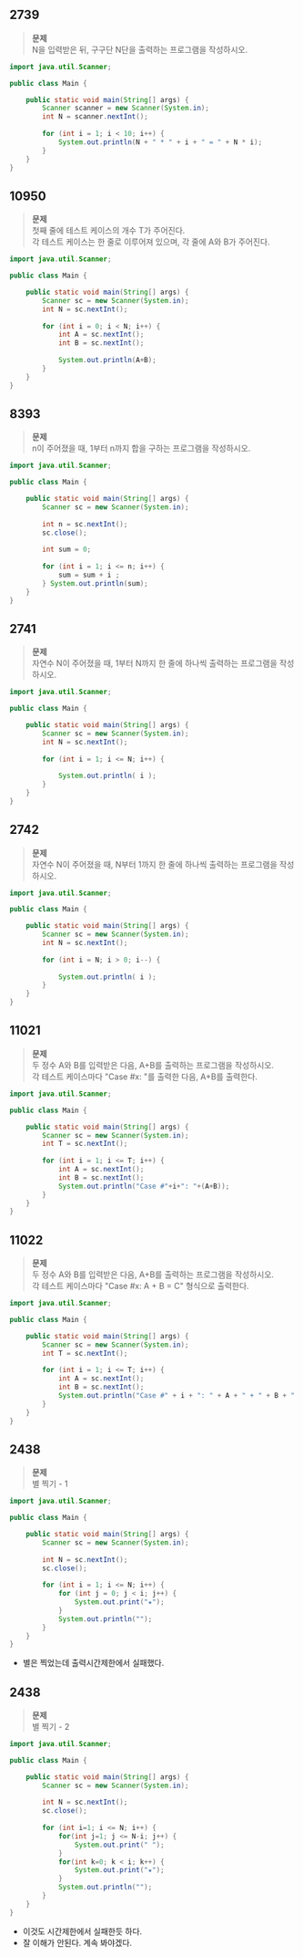 ## 2739
>**문제**   
>N을 입력받은 뒤, 구구단 N단을 출력하는 프로그램을 작성하시오.
```java
import java.util.Scanner;

public class Main {

	public static void main(String[] args) {
		Scanner scanner = new Scanner(System.in);
		int N = scanner.nextInt();
				
		for (int i = 1; i < 10; i++) {
			System.out.println(N + " * " + i + " = " + N * i);
		}
	}
}
```   

## 10950
>**문제**   
>첫째 줄에 테스트 케이스의 개수 T가 주어진다.   
>각 테스트 케이스는 한 줄로 이루어져 있으며, 각 줄에 A와 B가 주어진다.   
```java
import java.util.Scanner;

public class Main {

	public static void main(String[] args) {
		Scanner sc = new Scanner(System.in);
		int N = sc.nextInt();
		
		for (int i = 0; i < N; i++) {
			int A = sc.nextInt();
			int B = sc.nextInt();
			
			System.out.println(A+B);
		}
	}
}
```


## 8393
>**문제**   
>n이 주어졌을 때, 1부터 n까지 합을 구하는 프로그램을 작성하시오.   
```java
import java.util.Scanner;

public class Main {

	public static void main(String[] args) {
		Scanner sc = new Scanner(System.in);
		
		int n = sc.nextInt();
		sc.close();
		
		int sum = 0;
		
		for (int i = 1; i <= n; i++) {
			sum = sum + i ;
		} System.out.println(sum);
	}
}
```

## 2741
>**문제**   
>자연수 N이 주어졌을 때, 1부터 N까지 한 줄에 하나씩 출력하는 프로그램을 작성하시오.    
```java
import java.util.Scanner;

public class Main {

	public static void main(String[] args) {
		Scanner sc = new Scanner(System.in);
		int N = sc.nextInt();
		
		for (int i = 1; i <= N; i++) {
				
			System.out.println( i );
		}
	}
}
```   

## 2742
>**문제**   
>자연수 N이 주어졌을 때, N부터 1까지 한 줄에 하나씩 출력하는 프로그램을 작성하시오.    
```java
import java.util.Scanner;

public class Main {

	public static void main(String[] args) {
		Scanner sc = new Scanner(System.in);
		int N = sc.nextInt();
		
		for (int i = N; i > 0; i--) {
				
			System.out.println( i );
		}
	}
}
```
## 11021
>**문제**   
>두 정수 A와 B를 입력받은 다음, A+B를 출력하는 프로그램을 작성하시오.    
> 각 테스트 케이스마다 "Case #x: "를 출력한 다음, A+B를 출력한다.    
```java
import java.util.Scanner;

public class Main {

	public static void main(String[] args) {
		Scanner sc = new Scanner(System.in);
		int T = sc.nextInt();
		
		for (int i = 1; i <= T; i++) {
			int A = sc.nextInt();
			int B = sc.nextInt();
			System.out.println("Case #"+i+": "+(A+B));
		}
	}
}
```

## 11022
>**문제**   
>두 정수 A와 B를 입력받은 다음, A+B를 출력하는 프로그램을 작성하시오.    
> 각 테스트 케이스마다 "Case #x: A + B = C" 형식으로 출력한다.     
```java
import java.util.Scanner;

public class Main {

	public static void main(String[] args) {
		Scanner sc = new Scanner(System.in);
		int T = sc.nextInt();
		
		for (int i = 1; i <= T; i++) {
			int A = sc.nextInt();
			int B = sc.nextInt();
			System.out.println("Case #" + i + ": " + A + " + " + B + " = " + (A+B));
		}
	}
}
```   

## 2438
>**문제**   
>별 찍기 - 1
```java
import java.util.Scanner;

public class Main {

	public static void main(String[] args) {
		Scanner sc = new Scanner(System.in);
		
		int N = sc.nextInt();
		sc.close();
		
		for (int i = 1; i <= N; i++) {
			for (int j = 0; j < i; j++) {
				System.out.print("★");
			}
			System.out.println("");
		}
	}
}
```
* 별은 찍었는데 출력시간제한에서 실패했다.

## 2438
>**문제**   
>별 찍기 - 2
```java
import java.util.Scanner;

public class Main {

	public static void main(String[] args) {
		Scanner sc = new Scanner(System.in);
		
		int N = sc.nextInt();
		sc.close();
		
		for (int i=1; i <= N; i++) {
			for(int j=1; j <= N-i; j++) {
				System.out.print(" ");
			}
			for(int k=0; k < i; k++) {
				System.out.print("★");
			}
			System.out.println("");
		}
	}
}
```
* 이것도 시간제한에서 실패한듯 하다.
* 잘 이해가 안된다. 계속 봐야겠다.
